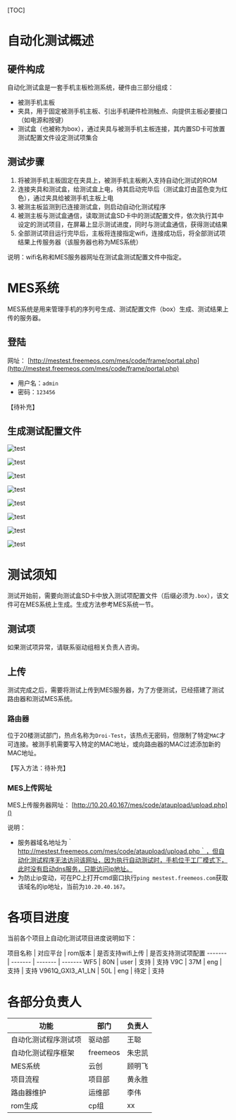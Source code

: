 [TOC]

# 自动化测试概述

## 硬件构成

自动化测试盒是一套手机主板检测系统，硬件由三部分组成：

- 被测手机主板
- 夹具，用于固定被测手机主板、引出手机硬件检测触点、向提供主板必要接口（如电源和按键）
- 测试盒（也被称为box），通过夹具与被测手机主板连接，其内置SD卡可放置测试配置文件设定测试项集合

## 测试步骤

1. 将被测手机主板固定在夹具上，被测手机主板刷入支持自动化测试的ROM
2. 连接夹具和测试盒，给测试盒上电，待其启动完毕后（测试盒灯由蓝色变为红色），通过夹具给被测手机主板上电
3. 被测主板监测到已连接测试盒，则启动自动化测试程序
4. 被测主板与测试盒通信，读取测试盒SD卡中的测试配置文件，依次执行其中设定的测试项目，在屏幕上显示测试进度，同时与测试盒通信，获得测试结果
5. 全部测试项目运行完毕后，主板将连接指定wifi，连接成功后，将全部测试项结果上传服务器（该服务器也称为MES系统）

说明：wifi名称和MES服务器网址在测试盒测试配置文件中指定。

# MES系统

MES系统是用来管理手机的序列号生成、测试配置文件（box）生成、测试结果上传的服务器。

## 登陆

网址： [http://mestest.freemeos.com/mes/code/frame/portal.php](http://mestest.freemeos.com/mes/code/frame/portal.php)

- 用户名：`admin`
- 密码：`123456`

【待补充】

## 生成测试配置文件

![test](pic/1.png)

![test](pic/2.png)

![test](pic/3.png)

![test](pic/4.png)

![test](pic/5.png)

![test](pic/6.png)

![test](pic/7.png)

![test](pic/8.png)

# 测试须知

测试开始前，需要向测试盒SD卡中放入测试项配置文件（后缀必须为`.box`），该文件可在MES系统上生成。生成方法参考MES系统一节。

## 测试项

如果测试项异常，请联系驱动组相关负责人咨询。

## 上传

测试完成之后，需要将测试上传到MES服务器，为了方便测试，已经搭建了测试路由器和测试MES系统。

### 路由器

位于20楼测试部门，热点名称为`Droi-Test`，该热点无密码，但限制了特定`MAC`才可连接。被测手机需要写入特定的MAC地址，或向路由器的MAC过滤添加新的MAC地址。

【写入方法：待补充】

### MES上传网址

MES上传服务器网址： [http://10.20.40.167/mes/code/ataupload/upload.php]()

说明：

- 服务器域名地址为｀http://mestest.freemeos.com/mes/code/ataupload/upload.php｀，但自动化测试程序无法访问该网址，因为执行自动测试时，手机位于工厂模式下，此时没有启动dns服务，只能访问ip地址。
- 为防止ip变动，可在PC上打开cmd窗口执行`ping mestest.freemeos.com`获取该域名的ip地址，当前为`10.20.40.167`。

# 各项目进度

当前各个项目上自动化测试项目进度说明如下：

项目名称 | 对应平台 | rom版本 | 是否支持wifi上传 | 是否支持测试项配置
------- | ------- | ------- | -------
WF5 | 80N | user | 支持 | 支持
V9C | 37M | eng | 支持 | 支持
V961Q_GXI3_A1_LN | 50L | eng | 待定 | 支持

# 各部分负责人

功能 | 部门 | 负责人
------- | ------- | -------
自动化测试程序测试项 | 驱动部 | 王聪
自动化测试程序框架 | freemeos | 朱忠凯
MES系统 | 云创 | 顾明飞
项目流程 | 项目部 | 黄永胜
路由器维护 | 运维部 | 李伟
rom生成 | cp组 | xx